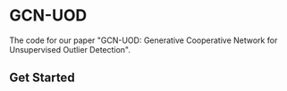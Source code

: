 # GCN-UOD

The code for our paper "GCN-UOD: Generative Cooperative Network for Unsupervised Outlier Detection".

## Get Started
